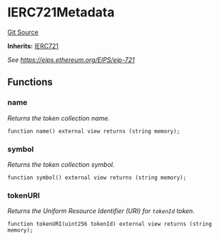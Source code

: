 # IERC721Metadata
[Git Source](https://github.com/ContractLabs/foundry-bountykinds-contract/blob/67e6855d3beabdf242cc0b51d9e53b087a5235b9/src/oz-custom/oz/token/ERC721/extensions/IERC721Metadata.sol)

**Inherits:**
[IERC721](/src/oz-custom/oz/token/ERC721/IERC721.sol/interface.IERC721.md)

*See https://eips.ethereum.org/EIPS/eip-721*


## Functions
### name

*Returns the token collection name.*


```solidity
function name() external view returns (string memory);
```

### symbol

*Returns the token collection symbol.*


```solidity
function symbol() external view returns (string memory);
```

### tokenURI

*Returns the Uniform Resource Identifier (URI) for `tokenId` token.*


```solidity
function tokenURI(uint256 tokenId) external view returns (string memory);
```

